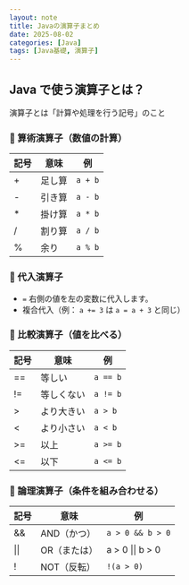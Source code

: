 ```yaml
---
layout: note
title: Javaの演算子まとめ
date: 2025-08-02
categories: [Java]
tags: [Java基礎, 演算子]
---
```


## Java で使う演算子とは？

演算子とは「計算や処理を行う記号」のこと

### 🔢 算術演算子（数値の計算）

| 記号 | 意味   | 例      |
| ---- | ------ | ------- |
| +    | 足し算 | `a + b` |
| -    | 引き算 | `a - b` |
| \*   | 掛け算 | `a * b` |
| /    | 割り算 | `a / b` |
| %    | 余り   | `a % b` |

### 🧮 代入演算子

- `=` 右側の値を左の変数に代入します。
- 複合代入（例： `a += 3` は `a = a + 3` と同じ）

### 🤝 比較演算子（値を比べる）

| 記号 | 意味       | 例       |
| ---- | ---------- | -------- |
| ==   | 等しい     | `a == b` |
| !=   | 等しくない | `a != b` |
| >    | より大きい | `a > b`  |
| <    | より小さい | `a < b`  |
| >=   | 以上       | `a >= b` |
| <=   | 以下       | `a <= b` |

### 🧠 論理演算子（条件を組み合わせる）

| 記号 | 意味         | 例               |
| ---- | ------------ | ---------------- |
| &&   | AND（かつ）  | `a > 0 && b > 0` |
| \|\| | OR（または） | a > 0 \|\| b > 0 |
| !    | NOT（反転）  | `!(a > 0)`       |
